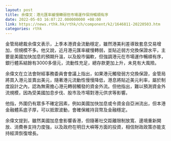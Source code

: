 ```yaml
---
layout: post
title: 余偉文：港元匯率緩慢轉弱但市場運作保持暢順有序
date: 2022-05-03 16:07:22.000000000 +08:00
link: https://news.rthk.hk/rthk/ch/component/k2/1646811-20220503.htm
categories: rthk
---
```


金管局總裁余偉文表示，上季本港資金流動穩定，雖然港美利差導致套息交易增加，但規模不多。他又說，近月港元匯率緩慢轉弱，並貼近弱方兌換保證水平，主要是美國加快加息的預期升溫，以及股市偏軟，但強調港元在市場運作暢順有序，銀行體系結餘有3000多億元，流動性充足，總存款更加上升，未見有大風險。

余偉文在立法會財經事務委員會會議上指出，如果港元觸發弱方兌換保證，金管局將買入港元並賣出美元，隨著港元流動性慢慢降低，港息將貼近美元利率，屬於制度設計之內，認為無需擔心港元轉弱觸發的資金外流。但他指出，難以預測資金外流規模，因為受美國加息步伐、股市及市場對港元供求等影響。

他指，外圍仍有眾多不確定因素，例如美國加快加息或令資金自亞洲流出，但本港金融體系底子厚，可以抵禦波動，會確保維持貨幣及金融穩定。

余偉文提到，雖然美國加息會影響香港，但隨著社交距離限制放寬、邊境重新開放、消費券支持力度強，以及政府在明日大嶼等方面的投資，相信財政政策亦能支持經濟恢復增長。
